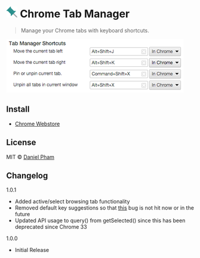 # <img src="src/imgs/128.png" width="30"> Chrome Tab Manager

> Manage your Chrome tabs with keyboard shortcuts.

![](screenshot.png)

## Install

- [Chrome Webstore](https://chrome.google.com/webstore/detail/oofoadncochbkbpebpbndghocapamchi)

## License

MIT © [Daniel Pham](https://danhp.github.io)

## Changelog

1.0.1
- Added active/select browsing tab functionality
- Removed default key suggestions so that [this](https://bugs.chromium.org/p/chromium/issues/detail?id=167419) bug is not hit now or in the future
- Updated API usage to query() from getSelected() since this has been deprecated since Chrome 33

1.0.0
- Initial Release
